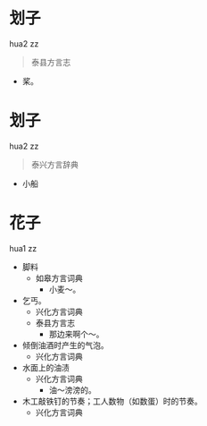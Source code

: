 # 划子
hua2 zz
> 泰县方言志
- 桨。

# 划子
hua2 zz
> 泰兴方言辞典
- 小船
<!--
泰兴词典词条“小划子”
-->

# 花子
hua1 zz
+ 脚料
  * 如皋方言词典
    - 小麦～。
+ 乞丐。
  * 兴化方言词典
  * 泰县方言志
    - 那边来啊个～。
+ 倾倒油酒时产生的气泡。
  * 兴化方言词典
+ 水面上的油渍
  * 兴化方言词典
    - 油～滂滂的。
+ 木工敲铁钉的节奏；工人数物（如数蛋）时的节奏。
  * 兴化方言词典
